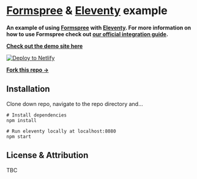 # [Formspree](https://formspree.io) & [Eleventy](https://11ty.dev) example

**An example of using [Formspree](https://formspree.io) with [Eleventy](https://11ty.dev). For more information on how to use Formspree check out [our official integration guide](#).**

**[Check out the demo site here](#)**

[![Deploy to Netlify](https://www.netlify.com/img/deploy/button.svg)](https://app.netlify.com/start/deploy?repository=https://github.com/formspree/formspree-example-eleventy)

**[Fork this repo &rarr;](https://github.com/formspree/formspree-example-eleventy/fork)**

## Installation

Clone down repo, navigate to the repo directory and…

```shell
# Install dependencies
npm install

# Run eleventy locally at localhost:8080
npm start
```

## License & Attribution

TBC
